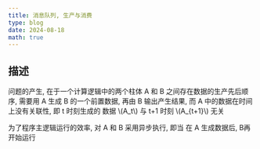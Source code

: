 ```yaml
---
title: 消息队列, 生产与消费
type: blog
date: 2024-08-18
math: true
---
```


## 描述

问题的产生, 在于一个计算逻辑中的两个柱体 A 和 B 之间存在数据的生产先后顺序, 需要用 A 生成 B 的一个前置数据, 再由 B 输出产生结果, 而 A 中的数据在时间上没有关联性, 即 t 时刻生成的 数据 \\(A_t\\) 与 t+1 时刻 \\(A_{t+1}\\) 无关

为了程序主逻辑运行的效率,  对 A 和 B 采用异步执行, 即当 在 A 生成数据后, B再开始运行

